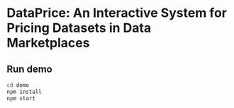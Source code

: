 # DataPrice: An Interactive System for Pricing Datasets in Data Marketplaces

## Run demo

```bash
cd demo
npm install
npm start
